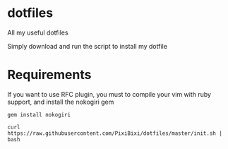 # dotfiles
All my useful dotfiles

Simply download and run the script to install my dotfile

# Requirements

If you want to use RFC plugin, you must to compile your vim with ruby support, and install the nokogiri gem

```
gem install nokogiri
```

```
curl https://raw.githubusercontent.com/PixiBixi/dotfiles/master/init.sh | bash
```
